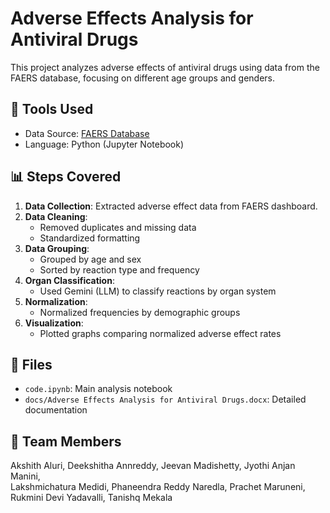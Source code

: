 
# Adverse Effects Analysis for Antiviral Drugs

This project analyzes adverse effects of antiviral drugs using data from the FAERS database, focusing on different age groups and genders.

## 🧪 Tools Used
- Data Source: [FAERS Database](https://fis.fda.gov/sense/app/95239e26-e0be-42d9-a960-9a5f7f1c25ee/sheet/7a47a261-d58b-4203-a8aa-6d3021737452/state/analysis)
- Language: Python (Jupyter Notebook)

## 📊 Steps Covered

1. **Data Collection**: Extracted adverse effect data from FAERS dashboard.
2. **Data Cleaning**:
   - Removed duplicates and missing data
   - Standardized formatting
3. **Data Grouping**:
   - Grouped by age and sex
   - Sorted by reaction type and frequency
4. **Organ Classification**:
   - Used Gemini (LLM) to classify reactions by organ system
5. **Normalization**:
   - Normalized frequencies by demographic groups
6. **Visualization**:
   - Plotted graphs comparing normalized adverse effect rates

## 📁 Files

- `code.ipynb`: Main analysis notebook
- `docs/Adverse Effects Analysis for Antiviral Drugs.docx`: Detailed documentation

## 👥 Team Members

Akshith Aluri, Deekshitha Annreddy, Jeevan Madishetty, Jyothi Anjan Manini,  
Lakshmichatura Medidi, Phaneendra Reddy Naredla, Prachet Maruneni,  
Rukmini Devi Yadavalli, Tanishq Mekala
